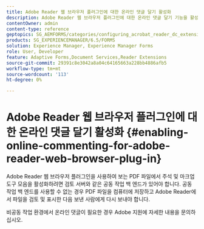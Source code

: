 ```yaml
---
title: Adobe Reader 웹 브라우저 플러그인에 대한 온라인 댓글 달기 활성화
description: Adobe Reader 웹 브라우저 플러그인에 대한 온라인 댓글 달기 기능을 활성화하는 방법에 대해 알아봅니다.
contentOwner: admin
content-type: reference
geptopics: SG_AEMFORMS/categories/configuring_acrobat_reader_dc_extensions
products: SG_EXPERIENCEMANAGER/6.5/FORMS
solution: Experience Manager, Experience Manager Forms
role: User, Developer
feature: Adaptive Forms,Document Services,Reader Extensions
source-git-commit: 29391c8e3042a8a04c64165663a228bb4886afb5
workflow-type: tm+mt
source-wordcount: '113'
ht-degree: 0%

---
```


# Adobe Reader 웹 브라우저 플러그인에 대한 온라인 댓글 달기 활성화 {#enabling-online-commenting-for-adobe-reader-web-browser-plug-in}

Adobe Reader 웹 브라우저 플러그인을 사용하여 보는 PDF 파일에서 주석 및 마크업 도구 모음을 활성화하려면 검토 서버와 같은 공동 작업 백 엔드가 있어야 합니다. 공동 작업 백 엔드를 사용할 수 없는 경우 PDF 파일을 컴퓨터에 저장하고 Adobe Reader에서 파일을 검토 및 표시한 다음 보낸 사람에게 다시 보내야 합니다.

비공동 작업 환경에서 온라인 댓글이 필요한 경우 Adobe 지원에 자세한 내용을 문의하십시오.
